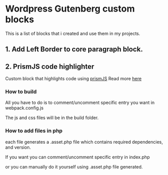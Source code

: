 # Wordpress Gutenberg custom blocks
This is a list of blocks that i created and use them in my projects.

## 1. Add Left Border to core paragraph block.

## 2. PrismJS code highlighter
Custom block that highlights code using [prismJS](https://prismjs.com/)
Read more [here](https://leonema.vercel.app/projects/wordpress-prismjs-code-highlighter-gutenberg-block)


### How to build
All you have to do is to comment/uncomment specific entry you want in webpack.config.js

The js and css files will be in the build folder.


### How to add files in php
each file generates a .asset.php file which contains required dependencies, and version.

If you want you can comment/uncomment specific entry in index.php

or you can manually do it yourself using .asset.php file generated.
